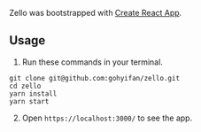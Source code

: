 Zello was bootstrapped with [Create React App](https://github.com/facebook/create-react-app).

## Usage

1. Run these commands in your terminal.
```
git clone git@github.com:gohyifan/zello.git
cd zello
yarn install
yarn start
```

2. Open `https://localhost:3000/` to see the app.
